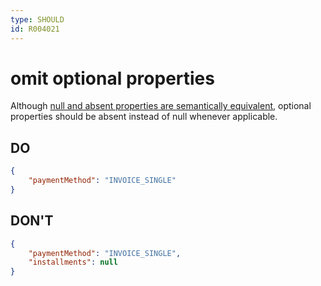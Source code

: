 ```yaml
---
type: SHOULD
id: R004021
---
```


# omit optional properties

Although [null and absent properties are semantically equivalent](./2020_must-use-same-semantics-for-null-and-absent-properties.md), optional properties should be absent instead of null whenever applicable.

## DO

````json
{
    "paymentMethod": "INVOICE_SINGLE"
}
````

## DON'T

````json
{
    "paymentMethod": "INVOICE_SINGLE",
    "installments": null
}
````